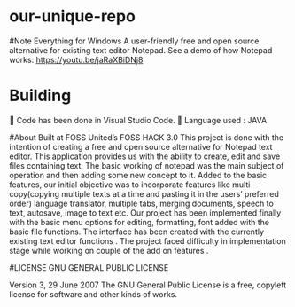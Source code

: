 # our-unique-repo

#Note Everything for Windows
A user-friendly free and open source alternative for existing text editor Notepad.
See a demo of how Notepad works: https://youtu.be/jaRaXBiDNj8

# Building
	Code has been done in Visual Studio Code.
	Language used : JAVA

#About
Built at FOSS United’s FOSS HACK 3.0
 This project is done with the intention of creating a free and open source alternative for Notepad text editor. This application provides us with the ability to create, edit and save files containing text.
The basic working of notepad was the main subject of operation and then adding some new concept to it. Added to the basic features, our initial objective was to incorporate features like  multi copy(copying multiple texts at a time and pasting it in the users’ preferred order) language translator, multiple tabs, merging documents, speech to text, autosave, image to text etc. 
Our project has been implemented finally with the basic menu options for editing, formatting, font  added with the basic file functions.
The interface has been created with the currently existing text editor functions .	The project faced difficulty in implementation stage while working on  couple of the add on features .

#LICENSE
GNU GENERAL PUBLIC LICENSE

Version 3, 29 June 2007
The GNU General Public License is a free, copyleft license for
software and other kinds of works.



